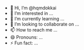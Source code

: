 - 👋 Hi, I’m @hqmdokkai
- 👀 I’m interested in ...
- 🌱 I’m currently learning ...
- 💞️ I’m looking to collaborate on ...
- 📫 How to reach me ...
- 😄 Pronouns: ...
- ⚡ Fun fact: ...

<!---
hqmdokkai/hqmdokkai is a ✨ special ✨ repository because its `README.md` (this file) appears on your GitHub profile.
You can click the Preview link to take a look at your changes.
--->
